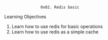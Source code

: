 					0x02. Redis basic
Learning Objectives

1. Learn how to use redis for basic operations
2. Learn how to use redis as a simple cache

